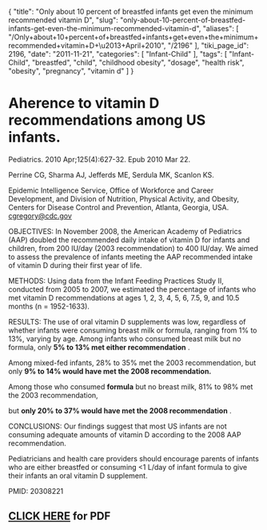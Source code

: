{
    "title": "Only about 10 percent of breastfed infants get even the minimum recommended vitamin D",
    "slug": "only-about-10-percent-of-breastfed-infants-get-even-the-minimum-recommended-vitamin-d",
    "aliases": [
        "/Only+about+10+percent+of+breastfed+infants+get+even+the+minimum+recommended+vitamin+D+\u2013+April+2010",
        "/2196"
    ],
    "tiki_page_id": 2196,
    "date": "2011-11-21",
    "categories": [
        "Infant-Child"
    ],
    "tags": [
        "Infant-Child",
        "breastfed",
        "child",
        "childhood obesity",
        "dosage",
        "health risk",
        "obesity",
        "pregnancy",
        "vitamin d"
    ]
}


# Aherence to vitamin D recommendations among US infants.

Pediatrics. 2010 Apr;125(4):627-32. Epub 2010 Mar 22.

Perrine CG, Sharma AJ, Jefferds ME, Serdula MK, Scanlon KS.

Epidemic Intelligence Service, Office of Workforce and Career Development, and Division of Nutrition, Physical Activity, and Obesity, Centers for Disease Control and Prevention, Atlanta, Georgia, USA. cgregory@cdc.gov

OBJECTIVES: In November 2008, the American Academy of Pediatrics (AAP) doubled the recommended daily intake of vitamin D for infants and children, from 200 IU/day (2003 recommendation) to 400 IU/day. We aimed to assess the prevalence of infants meeting the AAP recommended intake of vitamin D during their first year of life.

METHODS:  Using data from the Infant Feeding Practices Study II, conducted from 2005 to 2007, we estimated the percentage of infants who met vitamin D recommendations at ages 1, 2, 3, 4, 5, 6, 7.5, 9, and 10.5 months (n = 1952-1633).

RESULTS: The use of oral vitamin D supplements was low, regardless of whether infants were consuming breast milk or formula, ranging from 1% to 13%, varying by age. Among infants who consumed breast milk but no formula, only **5% to 13% met either recommendation** . 

Among mixed-fed infants, 28% to 35% met the 2003 recommendation, but only **9% to 14% would have met the 2008 recommendation.** 

Among those who consumed  **formula** but no breast milk, 81% to 98% met the 2003 recommendation, 

but  **only 20% to 37% would have met the 2008 recommendation** .

CONCLUSIONS: Our findings suggest that most US infants are not consuming adequate amounts of vitamin D according to the 2008 AAP recommendation. 

Pediatricians and health care providers should encourage parents of infants who are either breastfed or consuming <1 L/day of infant formula to give their infants an oral vitamin D supplement.

PMID:     20308221

## [CLICK HERE](https://www.VitaminDWiki.com/tiki-download_file.php?fileId=842) for PDF